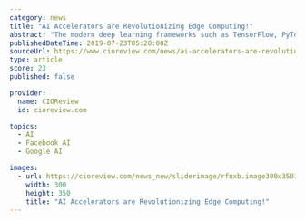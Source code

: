 ```yaml
---
category: news
title: "AI Accelerators are Revolutionizing Edge Computing!"
abstract: "The modern deep learning frameworks such as TensorFlow, PyTorch, Apache MXNet, and Microsoft CNTK leverage GPU capabilities to accelerate ML training. However, the capabilities of edge computing are limited when compared to data centers and public cloud ..."
publishedDateTime: 2019-07-23T05:28:00Z
sourceUrl: https://www.cioreview.com/news/ai-accelerators-are-revolutionizing-edge-computing-nid-29938-cid-175.html
type: article
score: 23
published: false

provider:
  name: CIOReview
  id: cioreview.com

topics:
  - AI
  - Facebook AI
  - Google AI

images:
  - url: https://cioreview.com/news_new/sliderimage/rfnxb.image300x35012356.jpg
    width: 300
    height: 350
    title: "AI Accelerators are Revolutionizing Edge Computing!"
---
```


